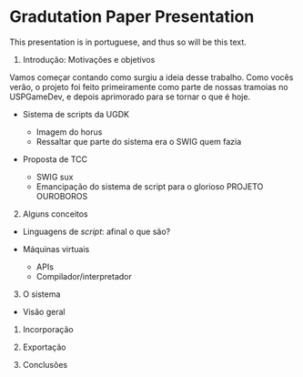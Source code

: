 
Gradutation Paper Presentation
==============================

This presentation is in portuguese, and thus so will be this text.

1. Introdução: Motivações e objetivos

  Vamos começar contando como surgiu a ideia desse trabalho. Como vocês verão,
  o projeto foi feito primeiramente como parte de nossas tramoias no USPGameDev,
  e depois aprimorado para se tornar o que é hoje.

  * Sistema de scripts da UGDK

    - Imagem do horus
    - Ressaltar que parte do sistema era o SWIG quem fazia

  * Proposta de TCC

    - SWIG sux
    - Emancipação do sistema de script para o glorioso PROJETO OUROBOROS

2. Alguns conceitos

  * Linguagens de *script*: afinal o que são?

  * Máquinas virtuais

    - APIs
    - Compilador/interpretador

3. O sistema

  * Visão geral

  1. Incorporação

  2. Exportação

4. Conclusões

